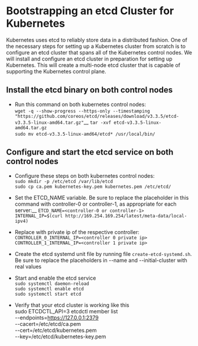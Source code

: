 # Bootstrapping an etcd Cluster for Kubernetes
Kubernetes uses etcd to reliably store data in a distributed fashion. One of the necessary steps for setting up a Kubernetes cluster from scratch is to configure an etcd cluster that spans all of the Kubernetes control nodes. We will install and configure an etcd cluster in preparation for setting up Kubernetes. This will create a multi-node etcd cluster that is capable of supporting the Kubernetes control plane.

## Install the etcd binary on both control nodes
* Run this command on both kubernetes control nodes:  
`wget -q --show-progress --https-only --timestamping "https://github.com/coreos/etcd/releases/download/v3.3.5/etcd-v3.3.5-linux-amd64.tar.gz"`__
`tar -xvf etcd-v3.3.5-linux-amd64.tar.gz`  
`sudo mv etcd-v3.3.5-linux-amd64/etcd* /usr/local/bin/`  

## Configure and start the etcd service on both control nodes
* Configure these steps on both kubernetes control nodes:  
`sudo mkdir -p /etc/etcd /var/lib/etcd`  
`sudo cp ca.pem kubernetes-key.pem kubernetes.pem /etc/etcd/`  

* Set the ETCD_NAME variable. Be sure to replace the placeholder in this command with controller-0 or controller-1, as appropriate for each server:__
`ETCD_NAME=<controller-0 or controller-1>`  
`INTERNAL_IP=$(curl http://169.254.169.254/latest/meta-data/local-ipv4)`  

* Replace with private ip of the respective controller:  
`CONTROLLER_0_INTERNAL_IP=<controller 0 private ip>`  
`CONTROLLER_1_INTERNAL_IP=<controller 1 private ip>`  

* Create the etcd systemd unit file by running file `create-etcd-systemd.sh`. Be sure to replace the placeholders in --name and --initial-cluster with real values

* Start and enable the etcd service  
`sudo systemctl daemon-reload`  
`sudo systemctl enable etcd`  
`sudo systemctl start etcd`  

* Verify that your etcd cluster is working like this  
sudo ETCDCTL_API=3 etcdctl member list \
  --endpoints=https://127.0.0.1:2379 \
  --cacert=/etc/etcd/ca.pem \
  --cert=/etc/etcd/kubernetes.pem \
  --key=/etc/etcd/kubernetes-key.pem